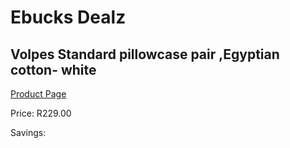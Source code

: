 
# Ebucks Dealz
## Volpes Standard pillowcase pair ,Egyptian cotton- white
[Product Page](https://www.ebucks.com/web/shop/productSelected.do?prodId=1067639712&catId=704984344)

Price: R229.00

Savings: 


	
